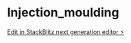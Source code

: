 # Injection_moulding

[Edit in StackBlitz next generation editor ⚡️](https://stackblitz.com/~/github.com/sarbajoy13/Injection_moulding)
